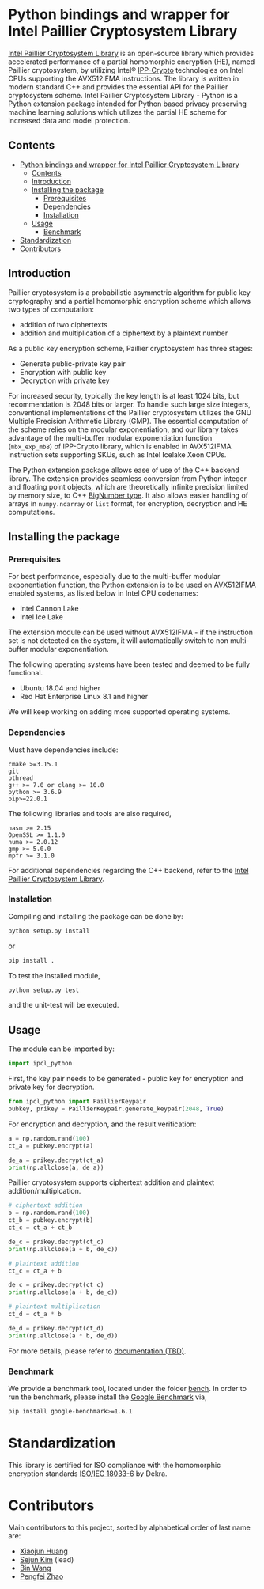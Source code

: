 # Python bindings and wrapper for Intel Paillier Cryptosystem Library
[Intel Paillier Cryptosystem Library](https://github.com/intel/pailliercryptolib) is an open-source library which provides accelerated performance of a partial homomorphic encryption (HE), named Paillier cryptosystem, by utilizing Intel® [IPP-Crypto](https://github.com/intel/ipp-crypto) technologies on Intel CPUs supporting the AVX512IFMA instructions. The library is written in modern standard C++ and provides the essential API for the Paillier cryptosystem scheme.
Intel Paillier Cryptosystem Library - Python is a Python extension package intended for Python based privacy preserving machine learning solutions which utilizes the partial HE scheme for increased data and model protection.

## Contents
- [Python bindings and wrapper for Intel Paillier Cryptosystem Library](#python-bindings-and-wrapper-for-intel-paillier-cryptosystem-library)
  - [Contents](#contents)
  - [Introduction](#introduction)
  - [Installing the package](#installing-the-package)
    - [Prerequisites](#prerequisites)
    - [Dependencies](#dependencies)
    - [Installation](#installation)
  - [Usage](#usage)
    - [Benchmark](#benchmark)
- [Standardization](#standardization)
- [Contributors](#contributors)

## Introduction
Paillier cryptosystem is a probabilistic asymmetric algorithm for public key cryptography and a partial homomorphic encryption scheme which allows two types of computation:
- addition of two ciphertexts
- addition and multiplication of a ciphertext by a plaintext number

As a public key encryption scheme, Paillier cryptosystem has three stages:

 - Generate public-private key pair
 - Encryption with public key
 - Decryption with private key

For increased security, typically the key length is at least 1024 bits, but recommendation is 2048 bits or larger. To handle such large size integers, conventional implementations of the Paillier cryptosystem utilizes the GNU Multiple Precision Arithmetic Library (GMP). The essential computation of the scheme relies on the modular exponentiation, and our library takes advantage of the multi-buffer modular exponentiation function (```mbx_exp_mb8```) of IPP-Crypto library, which is enabled in AVX512IFMA instruction sets supporting SKUs, such as Intel Icelake Xeon CPUs.

The Python extension package allows ease of use of the C++ backend library. The extension provides seamless conversion from Python integer and floating point objects, which are theoretically infinite precision limited by memory size, to C++ [BigNumber type](https://www.intel.com/content/www/us/en/develop/documentation/ipp-crypto-reference/top/public-key-cryptography-functions/big-number-arithmetic.html). It also allows easier handling of arrays in ```numpy.ndarray``` or ```list``` format, for encryption, decryption and HE computations.

## Installing the package
### Prerequisites
For best performance, especially due to the multi-buffer modular exponentiation function, the Python extension is to be used on AVX512IFMA enabled systems, as listed below in Intel CPU codenames:
- Intel Cannon Lake
- Intel Ice Lake

The extension module can be used without AVX512IFMA - if the instruction set is not detected on the system, it will automatically switch to non multi-buffer modular exponentiation.

The following operating systems have been tested and deemed to be fully functional.

- Ubuntu 18.04 and higher
- Red Hat Enterprise Linux 8.1 and higher

We will keep working on adding more supported operating systems.


### Dependencies
Must have dependencies include:
```
cmake >=3.15.1
git
pthread
g++ >= 7.0 or clang >= 10.0
python >= 3.6.9
pip>=22.0.1
```

The following libraries and tools are also required,
```
nasm >= 2.15
OpenSSL >= 1.1.0
numa >= 2.0.12
gmp >= 5.0.0
mpfr >= 3.1.0
```

For additional dependencies regarding the C++ backend, refer to the [Intel Paillier Cryptosystem Library](https://github.com/intel/pailliercryptolib).

### Installation
Compiling and installing the package can be done by:
```bash
python setup.py install
```
or
```bash
pip install .
```

To test the installed module,
```bash
python setup.py test
```
and the unit-test will be executed.

## Usage
The module can be imported by:
```python
import ipcl_python
```

First, the key pair needs to be generated - public key for encryption and private key for decryption.
```python
from ipcl_python import PaillierKeypair
pubkey, prikey = PaillierKeypair.generate_keypair(2048, True)
```

For encryption and decryption, and the result verification:
```python
a = np.random.rand(100)
ct_a = pubkey.encrypt(a)

de_a = prikey.decrypt(ct_a)
print(np.allclose(a, de_a))
```

Paillier cryptosystem supports ciphertext addition and plaintext addition/multiplcation.

```python
# ciphertext addition
b = np.random.rand(100)
ct_b = pubkey.encrypt(b)
ct_c = ct_a + ct_b

de_c = prikey.decrypt(ct_c)
print(np.allclose(a + b, de_c))
```

```python
# plaintext addition
ct_c = ct_a + b

de_c = prikey.decrypt(ct_c)
print(np.allclose(a + b, de_c))
```

```python
# plaintext multiplication
ct_d = ct_a * b

de_d = prikey.decrypt(ct_d)
print(np.allclose(a * b, de_d))
```

For more details, please refer to [documentation (TBD)](https://github.com/intel/pailliercryptolib-python).

### Benchmark
We provide a benchmark tool, located under the folder [bench](bench/bench_ipcl_python.py). In order to run the benchmark, please install the [Google Benchmark](https://github.com/google/benchmark) via,
```bash
pip install google-benchmark>=1.6.1
```

# Standardization
This library is certified for ISO compliance with the homomorphic encryption standards [ISO/IEC 18033-6](https://www.iso.org/standard/67740.html) by Dekra.

# Contributors
Main contributors to this project, sorted by alphabetical order of last name are:
  - [Xiaojun Huang](https://github.com/xhuan28)
  - [Sejun Kim](https://github.com/skmono) (lead)
  - [Bin Wang](https://github.com/bwang30)
  - [Pengfei Zhao](https://github.com/justalittlenoob)
